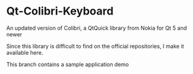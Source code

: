 # Qt-Colibri-Keyboard

An updated version of Colibri, a QtQuick library from Nokia for Qt 5 and newer

Since this library is difficult to find on the official repositories, I make it available here.

This branch contains a sample application demo
